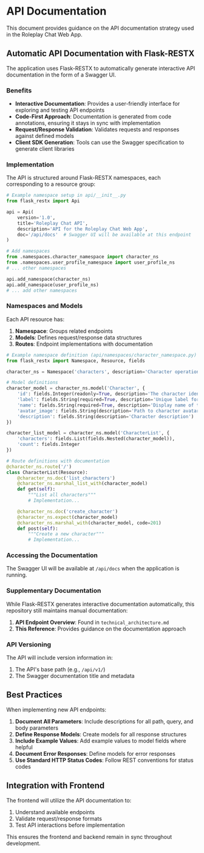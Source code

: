 # API Documentation

This document provides guidance on the API documentation strategy used in the Roleplay Chat Web App.

## Automatic API Documentation with Flask-RESTX

The application uses Flask-RESTX to automatically generate interactive API documentation in the form of a Swagger UI.

### Benefits

- **Interactive Documentation**: Provides a user-friendly interface for exploring and testing API endpoints
- **Code-First Approach**: Documentation is generated from code annotations, ensuring it stays in sync with implementation
- **Request/Response Validation**: Validates requests and responses against defined models
- **Client SDK Generation**: Tools can use the Swagger specification to generate client libraries

### Implementation

The API is structured around Flask-RESTX namespaces, each corresponding to a resource group:

```python
# Example namespace setup in api/__init__.py
from flask_restx import Api

api = Api(
    version='1.0',
    title='Roleplay Chat API',
    description='API for the Roleplay Chat Web App',
    doc='/api/docs'  # Swagger UI will be available at this endpoint
)

# Add namespaces
from .namespaces.character_namespace import character_ns
from .namespaces.user_profile_namespace import user_profile_ns
# ... other namespaces

api.add_namespace(character_ns)
api.add_namespace(user_profile_ns)
# ... add other namespaces
```

### Namespaces and Models

Each API resource has:

1. **Namespace**: Groups related endpoints
2. **Models**: Defines request/response data structures
3. **Routes**: Endpoint implementations with documentation

```python
# Example namespace definition (api/namespaces/character_namespace.py)
from flask_restx import Namespace, Resource, fields

character_ns = Namespace('characters', description='Character operations')

# Model definitions
character_model = character_ns.model('Character', {
    'id': fields.Integer(readonly=True, description='The character identifier'),
    'label': fields.String(required=True, description='Unique label for the character'),
    'name': fields.String(required=True, description='Display name of the character'),
    'avatar_image': fields.String(description='Path to character avatar image'),
    'description': fields.String(description='Character description')
})

character_list_model = character_ns.model('CharacterList', {
    'characters': fields.List(fields.Nested(character_model)),
    'count': fields.Integer
})

# Route definitions with documentation
@character_ns.route('/')
class CharacterList(Resource):
    @character_ns.doc('list_characters')
    @character_ns.marshal_list_with(character_model)
    def get(self):
        """List all characters"""
        # Implementation...

    @character_ns.doc('create_character')
    @character_ns.expect(character_model)
    @character_ns.marshal_with(character_model, code=201)
    def post(self):
        """Create a new character"""
        # Implementation...
```

### Accessing the Documentation

The Swagger UI will be available at `/api/docs` when the application is running.

### Supplementary Documentation

While Flask-RESTX generates interactive documentation automatically, this repository still maintains manual documentation:

1. **API Endpoint Overview**: Found in `technical_architecture.md`
2. **This Reference**: Provides guidance on the documentation approach

### API Versioning

The API will include version information in:
1. The API's base path (e.g., `/api/v1/`)
2. The Swagger documentation title and metadata

## Best Practices

When implementing new API endpoints:

1. **Document All Parameters**: Include descriptions for all path, query, and body parameters
2. **Define Response Models**: Create models for all response structures
3. **Include Example Values**: Add example values to model fields where helpful
4. **Document Error Responses**: Define models for error responses
5. **Use Standard HTTP Status Codes**: Follow REST conventions for status codes

## Integration with Frontend

The frontend will utilize the API documentation to:
1. Understand available endpoints
2. Validate request/response formats
3. Test API interactions before implementation

This ensures the frontend and backend remain in sync throughout development.
